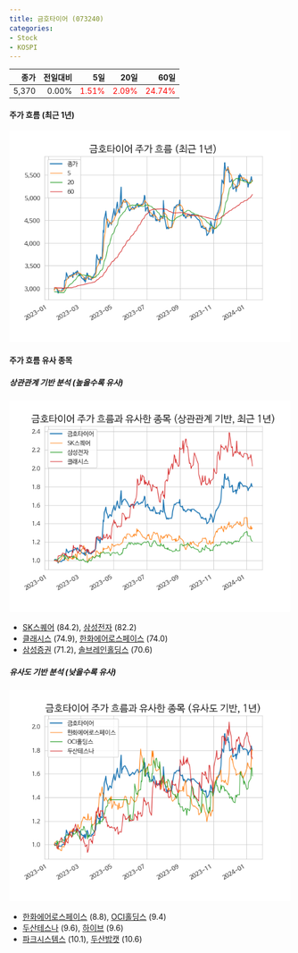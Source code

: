 ```yaml
---
title: 금호타이어 (073240)
categories:
- Stock
- KOSPI
---
```


|종가|전일대비|5일|20일|60일|
|---:|-------:|--:|---:|---:|
|5,370|0.00%|<span style="color: red">1.51%</span>|<span style="color: red">2.09%</span>|<span style="color: red">24.74%</span>|

<!-- more -->


#### 주가 흐름 (최근 1년)
![073240](/assets/images/stock/073240.png)


#### 주가 흐름 유사 종목


##### 상관관계 기반 분석 (높을수록 유사)
![073240](/assets/images/stock/073240_corr.png)
- [SK스퀘어](/402340/) (84.2), [삼성전자](/005930/) (82.2)
- [클래시스](/214150/) (74.9), [한화에어로스페이스](/012450/) (74.0)
- [삼성증권](/016360/) (71.2), [솔브레인홀딩스](/036830/) (70.6)


##### 유사도 기반 분석 (낮을수록 유사)	
![073240](/assets/images/stock/073240_sim.png)
- [한화에어로스페이스](/012450/) (8.8), [OCI홀딩스](/010060/) (9.4)
- [두산테스나](/131970/) (9.6), [하이브](/352820/) (9.6)
- [파크시스템스](/140860/) (10.1), [두산밥캣](/241560/) (10.6)
